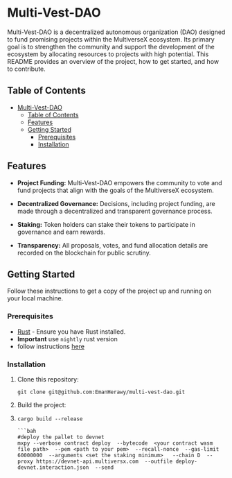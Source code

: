 # Multi-Vest-DAO

Multi-Vest-DAO is a decentralized autonomous organization (DAO) designed to fund promising projects within the MultiverseX ecosystem. Its primary goal is to strengthen the community and support the development of the ecosystem by allocating resources to projects with high potential. This README provides an overview of the project, how to get started, and how to contribute.

## Table of Contents
- [Multi-Vest-DAO](#multi-vest-dao)
  - [Table of Contents](#table-of-contents)
  - [Features](#features)
  - [Getting Started](#getting-started)
    - [Prerequisites](#prerequisites)
    - [Installation](#installation)

## Features

- **Project Funding:** Multi-Vest-DAO empowers the community to vote and fund projects that align with the goals of the MultiverseX ecosystem.

- **Decentralized Governance:** Decisions, including project funding, are made through a decentralized and transparent governance process.

- **Staking:** Token holders can stake their tokens to participate in governance and earn rewards.

- **Transparency:** All proposals, votes, and fund allocation details are recorded on the blockchain for public scrutiny.

## Getting Started

Follow these instructions to get a copy of the project up and running on your local machine.

### Prerequisites

- [Rust](https://www.rust-lang.org/) - Ensure you have Rust installed.
-  **Important** use `nightly` rust version
-  follow instructions [here](https://docs.multiversx.com/developers/tutorials/your-first-dapp#software-prerequisites) 

### Installation

1. Clone this repository:
   ```shell
   git clone git@github.com:EmanHerawy/multi-vest-dao.git
    ```
2. Build the project:
3. ```shell
   cargo build --release
 
   ```bah
   #deploy the pallet to devnet 
   mxpy --verbose contract deploy  --bytecode  <your contract wasm file path>  --pem <path to your pem>  --recall-nonce  --gas-limit 60000000  --arguments <set the staking minimum>   --chain D  --proxy https://devnet-api.multiversx.com  --outfile deploy-devnet.interaction.json  --send
    ```
